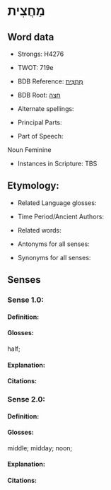 # מַחֲצִית

<!-- Status: S2="NeedsEdits" -->
<!-- Lexica used for edits:   -->

## Word data

* Strongs: H4276

* TWOT: 719e

* BDB Reference: [מַחֲצִית](rc://en/bdb/dict/h.ex.ai)

* BDB Root: [חצה](rc://en/bdb/dict/h.ex.aa)

* Alternate spellings:

* Principal Parts:

* Part of Speech:

Noun Feminine

* Instances in Scripture: TBS

## Etymology:

* Related Language glosses:

* Time Period/Ancient Authors:

* Related words:

* Antonyms for all senses:

* Synonyms for all senses:

## Senses

### Sense 1.0:

#### Definition:

#### Glosses:

half; 

#### Explanation:

#### Citations:



### Sense 2.0:

#### Definition:

#### Glosses:

middle; midday; noon; 

#### Explanation:

#### Citations:



